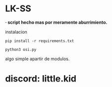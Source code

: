 # LK-SS

**· script hecho mas por meramente aburrimiento.**

instalacion

```
pip install -r requirements.txt
```
```
python3 osi.py
```
algo simple apartir de modulos.

# discord: little.kid
